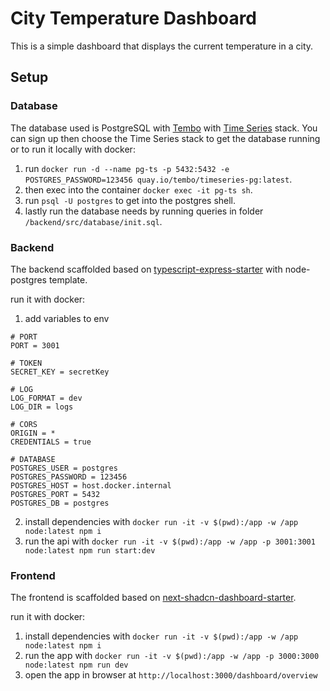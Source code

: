 # City Temperature Dashboard

This is a simple dashboard that displays the current temperature in a city.

## Setup

### Database

The database used is PostgreSQL with [Tembo](https://tembo.io/)
with [Time Series](https://tembo.io/docs/product/stacks/analytical/timeseries) stack. You
can sign up then choose the Time Series stack to get the database running or to run it locally
with docker:
1. run `docker run -d --name pg-ts -p 5432:5432 -e POSTGRES_PASSWORD=123456 quay.io/tembo/timeseries-pg:latest`.
2. then exec into the container `docker exec -it pg-ts sh`.
3. run `psql -U postgres` to get into the postgres shell.
4. lastly run the database needs by running queries in folder `/backend/src/database/init.sql`.

### Backend

The backend scaffolded based on [typescript-express-starter](https://github.com/ljlm0402/typescript-express-starter)
with node-postgres template.

run it with docker:
1. add variables to env
```
# PORT
PORT = 3001

# TOKEN
SECRET_KEY = secretKey

# LOG
LOG_FORMAT = dev
LOG_DIR = logs

# CORS
ORIGIN = *
CREDENTIALS = true

# DATABASE
POSTGRES_USER = postgres
POSTGRES_PASSWORD = 123456
POSTGRES_HOST = host.docker.internal
POSTGRES_PORT = 5432
POSTGRES_DB = postgres
```
2. install dependencies with `docker run -it -v $(pwd):/app -w /app node:latest npm i`
3. run the api with `docker run -it -v $(pwd):/app -w /app -p 3001:3001 node:latest npm run start:dev`

### Frontend

The frontend is scaffolded based on [next-shadcn-dashboard-starter](https://github.com/Kiranism/next-shadcn-dashboard-starter).

run it with docker:
1. install dependencies with `docker run -it -v $(pwd):/app -w /app node:latest npm i`
2. run the app with `docker run -it -v $(pwd):/app -w /app -p 3000:3000 node:latest npm run dev`
3. open the app in browser at `http://localhost:3000/dashboard/overview`
